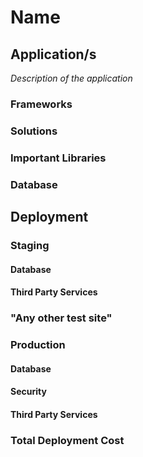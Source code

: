 # Name


## Application/s

*Description of the application*

### Frameworks

### Solutions

### Important Libraries

### Database

## Deployment

### Staging

#### Database

#### Third Party Services

### "Any other test site"

### Production

#### Database

#### Security

#### Third Party Services

### Total Deployment Cost
